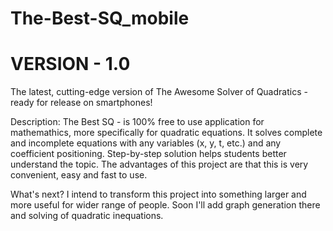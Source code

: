 # The-Best-SQ_mobile
# VERSION - 1.0
The latest, cutting-edge version of The Awesome Solver of Quadratics - ready for release on smartphones!

Description: The Best SQ - is 100% free to use application for mathemathics, more specifically for quadratic equations. It solves complete and incomplete equations with any variables (x, y, t, etc.) and any coefficient positioning. Step-by-step solution helps students better understand the topic. The advantages of this project are that this is very convenient, easy and fast to use.

What's next? I intend to transform this project into something larger and more useful for wider range of people. Soon I'll add graph generation there and solving of quadratic inequations.
